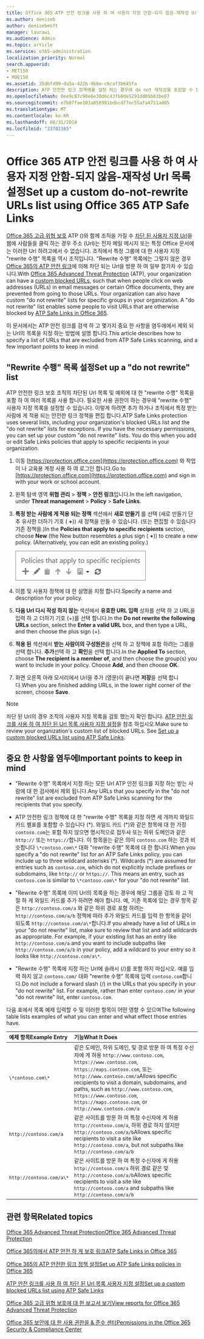 ```yaml
---
title: Office 365 ATP 안전 링크를 사용 하 여 사용자 지정 안함-되지 않음-재작성 Url 목록 설정
ms.author: deniseb
author: denisebmsft
manager: laurawi
ms.audience: Admin
ms.topic: article
ms.service: o365-administration
localization_priority: Normal
search.appverid:
- MET150
- MOE150
ms.assetid: 35dbfd99-da5a-422b-9b0e-c6caf3b645fa
description: ATP 안전한 링크 정책에를 설정 하는 경우에 do not 재작성을 포함할 수 있습니다 ' 목록에 포함 된 사이트를 방문 하 여 조직에서 일부 사용자를 사용 하도록 설정 하는 Url의 목록입니다.
ms.openlocfilehash: 0ee9c87c90e6e30d6c43fb0de5291dd85b03be07
ms.sourcegitcommit: e7b87fae103a858981bdbcdf7ec55afa4751ad05
ms.translationtype: MT
ms.contentlocale: ko-KR
ms.lasthandoff: 08/31/2018
ms.locfileid: "23782165"
---
```

# <a name="set-up-a-custom-do-not-rewrite-urls-list-using-office-365-atp-safe-links"></a><span data-ttu-id="91ac9-103">Office 365 ATP 안전 링크를 사용 하 여 사용자 지정 안함-되지 않음-재작성 Url 목록 설정</span><span class="sxs-lookup"><span data-stu-id="91ac9-103">Set up a custom do-not-rewrite URLs list using Office 365 ATP Safe Links</span></span>

<span data-ttu-id="91ac9-p101">[Office 365 고급 위협 보호](office-365-atp.md) ATP ()와 함께 조직을 가질 수 [차단 된 사용자 지정 Url](set-up-a-custom-blocked-urls-list-wtih-atp.md)을 웹에 사람들을 클릭 하는 경우 주소 (Url)는 전자 메일 메시지 또는 특정 Office 문서에는 이러한 Url 하려고에서 수 없습니다. 조직에서 특정 그룹에 대 한 사용자 지정 "rewrite 수행" 목록을 역시 조직입니다. "Rewrite 수행" 목록에는 그렇지 않은 경우 [Office 365의 ATP 안전 링크](atp-safe-links.md)에 의해 차단 되는 Url을 방문 하 여 일부 참가자 수 있습니다.</span><span class="sxs-lookup"><span data-stu-id="91ac9-p101">With [Office 365 Advanced Threat Protection](office-365-atp.md) (ATP), your organization can have a [custom blocked URLs](set-up-a-custom-blocked-urls-list-wtih-atp.md), such that when people click on web addresses (URLs) in email messages or certain Office documents, they are prevented from going to those URLs. Your organization can also have custom "do not rewrite" lists for specific groups in your organization. A "do not rewrite" list enables some people to visit URLs that are otherwise blocked by [ATP Safe Links in Office 365](atp-safe-links.md).</span></span> 
  
<span data-ttu-id="91ac9-107">이 문서에서는 ATP 안전 링크를 검색 하 고 몇가지 중요 한 사항을 염두에에서 제외 되는 Url의 목록을 지정 하는 방법에 설명 합니다.</span><span class="sxs-lookup"><span data-stu-id="91ac9-107">This article describes how to specify a list of URLs that are excluded from ATP Safe Links scanning, and a few important points to keep in mind.</span></span>

## <a name="set-up-a-do-not-rewrite-list"></a><span data-ttu-id="91ac9-108">"Rewrite 수행" 목록 설정</span><span class="sxs-lookup"><span data-stu-id="91ac9-108">Set up a "do not rewrite" list</span></span>

<span data-ttu-id="91ac9-p102">ATP 안전한 링크 보호 조직의 차단된 Url 목록 및 예외에 대 한 "rewrite 수행" 목록을 포함 하 여 여러 목록을 사용 합니다. 필요한 사용 권한이 하는 경우에 "rewrite 수행" 사용자 지정 목록을 설정할 수 있습니다. 이렇게 하려면 추가 하거나 조직에서 특정 받는 사람에 게 적용 되는 안전한 링크 정책을 편집 합니다.</span><span class="sxs-lookup"><span data-stu-id="91ac9-p102">ATP Safe Links protection uses several lists, including your organization's blocked URLs list and the "do not rewrite" lists for exceptions. If you have the necessary permissions, you can set up your custom "do not rewrite" lists. You do this when you add or edit Safe Links policies that apply to specific recipients in your organization.</span></span> 
  
1. <span data-ttu-id="91ac9-112">이동 [https://protection.office.com](https://protection.office.com) 와 작업이 나 교육용 계정 사용 하 여 로그인 합니다.</span><span class="sxs-lookup"><span data-stu-id="91ac9-112">Go to [https://protection.office.com](https://protection.office.com) and sign in with your work or school account.</span></span> 
    
2. <span data-ttu-id="91ac9-113">왼쪽 탐색 영역 **위협 관리** \> **정책** \> **안전 링크**입니다.</span><span class="sxs-lookup"><span data-stu-id="91ac9-113">In the left navigation, under **Threat management** \> **Policy** \> **Safe Links**.</span></span>
    
3. <span data-ttu-id="91ac9-p103">**특정 받는 사람에 게 적용 되는 정책** 섹션에서 **새로 만들기** 를 선택 (새로 만들기 단추 유사한 더하기 기호 ( **+**)) 새 정책을 만들 수 있습니다. (또는 편집할 수 있습니다 기존 정책을.)</span><span class="sxs-lookup"><span data-stu-id="91ac9-p103">In the **Policies that apply to specific recipients** section, choose **New** (the New button resembles a plus sign ( **+**)) to create a new policy. (Alternatively, you can edit an existing policy.)</span></span>
    
    ![특정 전자 메일 받는 사람에 대 한 안전한 링크 정책을 추가 하려면 새로 만들기를 선택 합니다.](media/01073f42-3cec-4ddb-8c10-4d33ec434676.png)
  
4. <span data-ttu-id="91ac9-117">이름 및 사용자 정책에 대 한 설명을 지정 합니다.</span><span class="sxs-lookup"><span data-stu-id="91ac9-117">Specify a name and description for your policy.</span></span>
    
5. <span data-ttu-id="91ac9-118">**다음 Url 다시 작성 하지 않는** 섹션에서 **유효한 URL 입력** 상자를 선택 하 고 URL을 입력 하 고 더하기 기호 (+)를 선택 합니다.</span><span class="sxs-lookup"><span data-stu-id="91ac9-118">In the **Do not rewrite the following URLs** section, select the **Enter a valid URL** box, and then type a URL, and then choose the plus sign (+).</span></span> 
    
6. <span data-ttu-id="91ac9-p104">**적용 된** 섹션에서 **받는 사람이의 구성원은**을 선택 하 고 정책에 포함 하려는 그룹을 선택 합니다. **추가**선택 하 고 **확인**을 선택 합니다.</span><span class="sxs-lookup"><span data-stu-id="91ac9-p104">In the **Applied To** section, choose **The recipient is a member of**, and then choose the group(s) you want to include in your policy. Choose **Add**, and then choose **OK**.</span></span>
    
7. <span data-ttu-id="91ac9-121">화면 오른쪽 아래 모서리에서 Url을 추가 (영문)이 끝나면 **저장**을 선택 합니다.</span><span class="sxs-lookup"><span data-stu-id="91ac9-121">When you are finished adding URLs, in the lower right corner of the screen, choose **Save**.</span></span>
    
> [!NOTE]
> <span data-ttu-id="91ac9-p105">차단 된 Url의 경우 조직의 사용자 지정 목록을 검토 했는지 확인 합니다. [ATP 안전 링크를 사용 하 여 차단 된 Url 목록 사용자 지정 설정](set-up-a-custom-blocked-urls-list-wtih-atp.md)을 참조 하십시오.</span><span class="sxs-lookup"><span data-stu-id="91ac9-p105">Make sure to review your organization's custom list of blocked URLs. See [Set up a custom blocked URLs list using ATP Safe Links](set-up-a-custom-blocked-urls-list-wtih-atp.md).</span></span> 
  
## <a name="important-points-to-keep-in-mind"></a><span data-ttu-id="91ac9-124">중요 한 사항을 염두에</span><span class="sxs-lookup"><span data-stu-id="91ac9-124">Important points to keep in mind</span></span>

- <span data-ttu-id="91ac9-125">"Rewrite 수행" 목록에서 지정 하는 모든 Url ATP 안전 링크를 지정 하는 받는 사람에 대 한 검사에서 제외 됩니다.</span><span class="sxs-lookup"><span data-stu-id="91ac9-125">Any URLs that you specify in the "do not rewrite" list are excluded from ATP Safe Links scanning for the recipients that you specify.</span></span>
 
- <span data-ttu-id="91ac9-p106">ATP 안전한 링크 정책에 대 한 "rewrite 수행" 목록을 지정 하면 세 개까지 와일드 카드 별표를 포함할 수 있습니다 (\*). 와일드 카드 (\*)와 같은 항목에 대 한 가정 `contoso.com`는 포함 하지 않으면 명시적으로 접두사 또는 하위 도메인과 같은 `http://` 또는 `https://`합니다. 이 항목을는 같은 의미 `contoso.com` 하는 것과 비슷합니다 `\*contoso.com\*` 대화 "rewrite 수행" 목록에 대 한 합니다.</span><span class="sxs-lookup"><span data-stu-id="91ac9-p106">When you specify a "do not rewrite" list for an ATP Safe Links policy, you can include up to three wildcard asterisks (\*). Wildcards (\*) are assumed for entries such as `contoso.com`, which do not explicitly include prefixes or subdomains, like `http://` or `https://`. This means an entry, such as `contoso.com` is similar to `\*contoso.com\*` for your "do not rewrite" list.</span></span>

- <span data-ttu-id="91ac9-p107">"Rewrite 수행" 목록에 이미 Url의 목록을 하는 경우에 해당 그룹을 검토 하 고 적절 하 게 와일드 카드를 추가 하려면 해야 합니다. 예, 기존 목록에 있는 경우 항목 같은 `http://contoso.com/a` 와 같은 하위 경로 포함 하려는 `http://contoso.com/a/b` 정책에 따라 추가 와일드 카드를 입력 한 항목을 같이 되도록 `http://contoso.com/a\*`합니다.</span><span class="sxs-lookup"><span data-stu-id="91ac9-p107">If you already have a list of URLs in your "do not rewrite" list, make sure to review that list and add wildcards as appropriate. For example, if your existing list has an entry like `http://contoso.com/a` and you want to include subpaths like `http://contoso.com/a/b` in your policy, add a wildcard to your entry so it looks like `http://contoso.com/a\*`.</span></span>
    
- <span data-ttu-id="91ac9-p108">"Rewrite 수행" 목록에 지정 하는 Url에 슬래시 (/)를 포함 하지 마십시오. 예를 입력 하지 않고 `contoso.com/` 대화 "rewrite 수행" 목록에 입력 `contoso.com`합니다.</span><span class="sxs-lookup"><span data-stu-id="91ac9-p108">Do not include a forward slash (/) in the URLs that you specify in your "do not rewrite" list. For example, rather than enter `contoso.com/` in your "do not rewrite" list, enter `contoso.com`.</span></span>
    
<span data-ttu-id="91ac9-133">다음 표에서 목록 예제 입력할 수 및 이러한 항목이 어떤 영향 수 있으며</span><span class="sxs-lookup"><span data-stu-id="91ac9-133">The following table lists examples of what you can enter and what effect those entries have.</span></span>
    
|<span data-ttu-id="91ac9-134">**예제 항목**</span><span class="sxs-lookup"><span data-stu-id="91ac9-134">**Example Entry**</span></span>|<span data-ttu-id="91ac9-135">**기능**</span><span class="sxs-lookup"><span data-stu-id="91ac9-135">**What It Does**</span></span>|
|:-----|:-----|
|`\*contoso.com\*`  <br/> |<span data-ttu-id="91ac9-136">같은 도메인, 하위 도메인, 및 경로 방문 하 여 특정 수신자에 게 허용 `http://www.contoso.com`, `https://www.contoso.com`, `https://maps.contoso.com`, 또는`http://www.contoso.com/a`</span><span class="sxs-lookup"><span data-stu-id="91ac9-136">Allows specific recipients to visit a domain, subdomains, and paths, such as `http://www.contoso.com`, `https://www.contoso.com`, `https://maps.contoso.com`, or `http://www.contoso.com/a`</span></span>  <br/> |
|`http://contoso.com/a`  <br/> |<span data-ttu-id="91ac9-137">같은 사이트를 방문 하 여 특정 수신자에 게 허용 `http://contoso.com/a`, 하위 경로 하지 않지만`http://contoso.com/a/b`</span><span class="sxs-lookup"><span data-stu-id="91ac9-137">Allows specific recipients to visit a site like `http://contoso.com/a`, but not subpaths like `http://contoso.com/a/b`</span></span>  <br/> |
|`http://contoso.com/a\*`  <br/> |<span data-ttu-id="91ac9-138">같은 사이트를 방문 하 여 특정 수신자에 게 허용 `http://contoso.com/a` 하위 경로 같은 및`http://contoso.com/a/b`</span><span class="sxs-lookup"><span data-stu-id="91ac9-138">Allows specific recipients to visit a site like `http://contoso.com/a` and subpaths like `http://contoso.com/a/b`</span></span>  <br/> |
   
  

## <a name="related-topics"></a><span data-ttu-id="91ac9-139">관련 항목</span><span class="sxs-lookup"><span data-stu-id="91ac9-139">Related topics</span></span>

[<span data-ttu-id="91ac9-140">Office 365 Advanced Threat Protection</span><span class="sxs-lookup"><span data-stu-id="91ac9-140">Office 365 Advanced Threat Protection</span></span>](office-365-atp.md)
  
[<span data-ttu-id="91ac9-141">Office 365의에서 ATP 안전 하 게 보호 링크</span><span class="sxs-lookup"><span data-stu-id="91ac9-141">ATP Safe Links in Office 365</span></span>](atp-safe-links.md)
  
[<span data-ttu-id="91ac9-142">Office 365의 ATP 안전한 링크 정책 설정</span><span class="sxs-lookup"><span data-stu-id="91ac9-142">Set up ATP Safe Links policies in Office 365</span></span>](set-up-atp-safe-links-policies.md)
  
[<span data-ttu-id="91ac9-143">ATP 안전 링크를 사용 하 여 차단 된 Url 목록 사용자 지정 설정</span><span class="sxs-lookup"><span data-stu-id="91ac9-143">Set up a custom blocked URLs list using ATP Safe Links</span></span>](set-up-a-custom-blocked-urls-list-wtih-atp.md)

[<span data-ttu-id="91ac9-144">Office 365 고급 위협 보호에 대 한 보고서 보기</span><span class="sxs-lookup"><span data-stu-id="91ac9-144">View reports for Office 365 Advanced Threat Protection</span></span>](view-reports-for-atp.md)

[<span data-ttu-id="91ac9-145">Office 365 보안에 대 한 사용 권한을 &amp; 준수 센터</span><span class="sxs-lookup"><span data-stu-id="91ac9-145">Permissions in the Office 365 Security &amp; Compliance Center</span></span>](permissions-in-the-security-and-compliance-center.md)
  

